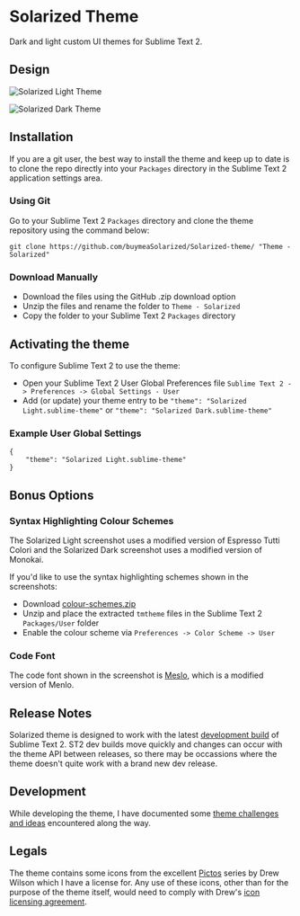# Solarized Theme

Dark and light custom UI themes for Sublime Text 2.

## Design

![Solarized Light Theme](http://buymeaSolarized.github.com/Solarized-theme/images/screenshots/Solarized-light-theme.png?v=5)

![Solarized Dark Theme](http://buymeaSolarized.github.com/Solarized-theme/images/screenshots/Solarized-dark-theme.png?v=5)

## Installation

If you are a git user, the best way to install the theme and keep up to date is to clone the repo directly into your `Packages` directory in the Sublime Text 2 application settings area.

### Using Git

Go to your Sublime Text 2 `Packages` directory and clone the theme repository using the command below:

    git clone https://github.com/buymeaSolarized/Solarized-theme/ "Theme - Solarized"

### Download Manually

* Download the files using the GitHub .zip download option
* Unzip the files and rename the folder to `Theme - Solarized`
* Copy the folder to your Sublime Text 2 `Packages` directory

## Activating the theme

To configure Sublime Text 2 to use the theme:

* Open your Sublime Text 2 User Global Preferences file `Sublime Text 2 -> Preferences -> Global Settings - User`
* Add (or update) your theme entry to be `"theme": "Solarized Light.sublime-theme"` or `"theme": "Solarized Dark.sublime-theme"`

### Example User Global Settings

    {
        "theme": "Solarized Light.sublime-theme"
    }

## Bonus Options

### Syntax Highlighting Colour Schemes

The Solarized Light screenshot uses a modified version of Espresso Tutti Colori and the Solarized Dark screenshot uses a modified version of Monokai.

If you'd like to use the syntax highlighting schemes shown in the screenshots: 

* Download [colour-schemes.zip](http://buymeaSolarized.github.com/Solarized-theme/extras/colour-schemes.zip)
* Unzip and place the extracted `tmtheme` files in the Sublime Text 2 `Packages/User` folder
* Enable the colour scheme via `Preferences -> Color Scheme -> User`

### Code Font

The code font shown in the screenshot is [Meslo](https://github.com/andreberg/Meslo-Font), which is a modified version of Menlo.

## Release Notes

Solarized theme is designed to work with the latest [development build](http://www.sublimetext.com/dev) of Sublime Text 2. ST2 dev builds move quickly and changes can occur with the theme API between releases, so there may be occassions where the theme doesn't quite work with a brand new dev release.

## Development

While developing the theme, I have documented some [theme challenges and ideas](https://github.com/buymeaSolarized/Solarized-theme/wiki/Theme-challenges-and-ideas) encountered along the way.

## Legals

The theme contains some icons from the excellent [Pictos](http://pictos.drewwilson.com/) series by Drew Wilson which I have a license for. Any use of these icons, other than for the purpose of the theme itself, would need to comply with Drew's [icon licensing agreement](http://stockart.drewwilson.com/license/).